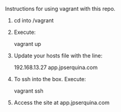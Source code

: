Instructions for using vagrant with this repo.

1) cd into /vagrant

2) Execute:

	vagrant up

3) Update your hosts file with the line:

	192.168.13.27	app.jpserquina.com

4) To ssh into the box. Execute:

	vagrant ssh

5) Access the site at app.jpserquina.com